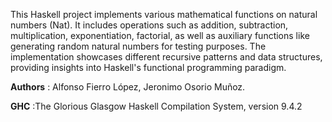 This Haskell project implements various mathematical functions on natural numbers (Nat). It includes operations such as addition, subtraction, multiplication, exponentiation, factorial, as well as auxiliary functions like generating random natural numbers for testing purposes. The implementation showcases different recursive patterns and data structures, providing insights into Haskell's functional programming paradigm.

__Authors__ : Alfonso Fierro López, Jeronimo Osorio Muñoz.

__GHC__ :The Glorious Glasgow Haskell Compilation System, version 9.4.2
